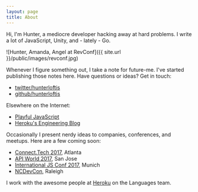 ```yaml
---
layout: page
title: About
---
```


Hi, I'm Hunter, a mediocre developer hacking away at hard problems.
I write a lot of JavaScript, Unity, and - lately - Go.

![Hunter, Amanda, Angel at RevConf]({{ site.url }}/public/images/revconf.jpg)

Whenever I figure something out, I take a note for future-me.
I've started publishing those notes here. Have questions or ideas? Get in touch:

- [twitter/hunterloftis](https://twitter.com/HunterLoftis)
- [github/hunterloftis](https://github.com/hunterloftis)

Elsewhere on the Internet:

- [Playful JavaScript](http://www.playfuljs.com/)
- [Heroku's Engineering Blog](https://blog.heroku.com/node-habits-2016)

Occasionally I present nerdy ideas to companies, conferences, and meetups.
Here are a few coming soon:

- [Connect.Tech 2017](http://connect.tech/), Atlanta
- [API World 2017](https://apiworld2017.sched.com/event/9769b03206acb36f44528f3ff2554f73), San Jose
- [International JS Conf 2017](https://javascript-conference.com/node-js/production-ready-node-js/), Munich
- [NCDevCon](http://ncdevcon.com/), Raleigh

I work with the awesome people at [Heroku](https://heroku.com) on the Languages team.